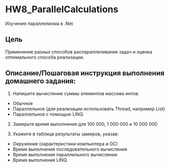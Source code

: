 # HW8_ParallelCalculations
Изучение параллелизма в .Net 

## Цель    
Применение разных способов распараллеливания задач и оценка оптимального способа реализации.    

## Описание/Пошаговая инструкция выполнения домашнего задания:   
1. Напишите вычисление суммы элементов массива интов: 
- Обычное   
- Параллельное (для реализации использовать Thread, например List)   
- Параллельное с помощью LINQ   

2. Замерьте время выполнения для 100 000, 1 000 000 и 10 000 000   

3. Укажите в таблице результаты замеров, указав:   
- Окружение (характеристики компьютера и ОС)   
- Время выполнения последовательного вычисления   
- Время выполнения параллельного вычисления   
- Время выполнения LINQ   

